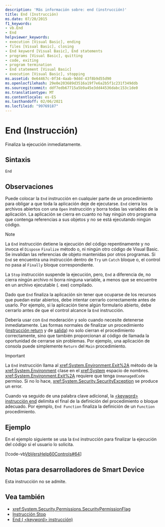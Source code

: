 ```yaml
---
description: 'Más información sobre: end (instrucción)'
title: End (Instrucción)
ms.date: 07/20/2015
f1_keywords:
- vb.End
- End
helpviewer_keywords:
- execution [Visual Basic], ending
- files [Visual Basic], closing
- End keyword [Visual Basic], End statements
- programs [Visual Basic], quitting
- code, exiting
- program termination
- End statement [Visual Basic]
- execution [Visual Basic], stopping
ms.assetid: 0e64467c-0f34-4aab-9ddd-43f8b9d55d90
ms.openlocfilehash: 29e0e203689d3516a19f7e6a2b5f1c231f349ddb
ms.sourcegitcommit: ddf7edb67715a5b9a45e3dd44536dabc153c1de0
ms.translationtype: MT
ms.contentlocale: es-ES
ms.lasthandoff: 02/06/2021
ms.locfileid: "99769187"
---
```

# <a name="end-statement"></a>End (Instrucción)

Finaliza la ejecución inmediatamente.  
  
## <a name="syntax"></a>Sintaxis  
  
```vb  
End  
```  
  
## <a name="remarks"></a>Observaciones  

 Puede colocar la `End` instrucción en cualquier parte de un procedimiento para obligar a que toda la aplicación deje de ejecutarse. `End` cierra los archivos abiertos con una `Open` instrucción y borra todas las variables de la aplicación. La aplicación se cierra en cuanto no hay ningún otro programa que contenga referencias a sus objetos y no se está ejecutando ningún código.  
  
> [!NOTE]
> La `End` instrucción detiene la ejecución del código repentinamente y no invoca el `Dispose` `Finalize` método o, ni ningún otro código de Visual Basic. Se invalidan las referencias de objeto mantenidas por otros programas. Si `End` se encuentra una instrucción dentro de `Try` un `Catch` bloque o, el control no pasa al `Finally` bloque correspondiente.  
  
 La `Stop` instrucción suspende la ejecución, pero, `End` a diferencia de, no cierra ningún archivo ni borra ninguna variable, a menos que se encuentre en un archivo ejecutable (. exe) compilado.  
  
 Dado que `End` finaliza la aplicación sin tener que ocuparse de los recursos que puedan estar abiertos, debe intentar cerrarlo correctamente antes de usarlo. Por ejemplo, si la aplicación tiene algún formulario abierto, debe cerrarlo antes de que el control alcance la `End` instrucción.  
  
 Debería usar con `End` moderación y solo cuando necesite detenerse inmediatamente. Las formas normales de finalizar un procedimiento ([instrucción return](return-statement.md) y de [salida](exit-statement.md)) no solo cierran el procedimiento correctamente, sino que también proporcionan al código de llamada la oportunidad de cerrarse sin problemas. Por ejemplo, una aplicación de consola puede simplemente `Return` del `Main` procedimiento.  
  
> [!IMPORTANT]
> La `End` instrucción llama al <xref:System.Environment.Exit%2A> método de la <xref:System.Environment> clase en el <xref:System> espacio de nombres. <xref:System.Environment.Exit%2A> requiere que tenga `UnmanagedCode` permiso. Si no lo hace, <xref:System.Security.SecurityException> se produce un error.  
  
 Cuando va seguido de una palabra clave adicional, la [ \<keyword> instrucción end](end-keyword-statement.md) delimita el final de la definición del procedimiento o bloque adecuado. Por ejemplo, `End Function` finaliza la definición de un `Function` procedimiento.  
  
## <a name="example"></a>Ejemplo  

 En el ejemplo siguiente se usa la `End` instrucción para finalizar la ejecución del código si el usuario lo solicita.  
  
 [!code-vb[VbVersHelp60Controls#64](~/samples/snippets/visualbasic/VS_Snippets_VBCSharp/VbVersHelp60Controls/VB/Form1.vb#64)]  
  
## <a name="smart-device-developer-notes"></a>Notas para desarrolladores de Smart Device  

 Esta instrucción no se admite.  
  
## <a name="see-also"></a>Vea también

- <xref:System.Security.Permissions.SecurityPermissionFlag>
- [Instrucción Stop](stop-statement.md)
- [End ( \<keyword> instrucción)](end-keyword-statement.md)
